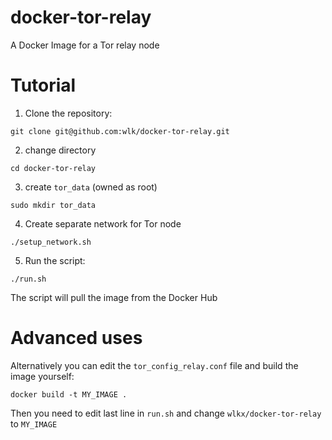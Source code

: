 # docker-tor-relay
A Docker Image for a Tor relay node

# Tutorial

1. Clone the repository:
```
git clone git@github.com:wlk/docker-tor-relay.git
```
2. change directory
```
cd docker-tor-relay
```
3. create `tor_data` (owned as root)
```
sudo mkdir tor_data
```
4. Create separate network for Tor node
```
./setup_network.sh
```
5. Run the script:
```
./run.sh
```
The script will pull the image from the Docker Hub

# Advanced uses
Alternatively you can edit the `tor_config_relay.conf` file and build the image yourself:
```
docker build -t MY_IMAGE .
```
Then you need to edit last line in `run.sh` and change `wlkx/docker-tor-relay` to `MY_IMAGE`
